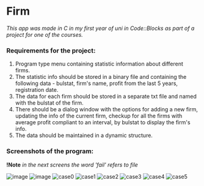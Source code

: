 # Firm

*This app was made in C in my first year of uni in Code::Blocks as part of a project for one of the courses.*

### Requirements for the project:
1. Program type menu containing statistic information about different firms.
2. The statistic info should be stored in a binary file and containing the following data - bulstat, firm's name, profit from the last 5 years, registration date.
3. The data for each firm should be stored in a separate txt file and named with the bulstat of the firm.
4. There should be a dialog window with the options for adding a new firm, updating the info of the current firm, checkup for all the firms with average profit compliant to an interval, by bulstat to display the firm's info.
5. The data should be maintained in a dynamic structure.

### Screenshots of the program: 
**!Note** *in the next screens the word 'fail' refers to file*

![image](https://user-images.githubusercontent.com/87697061/167210540-d0bdfd46-7d97-4436-b7fe-da4c192d80a4.png)
![image](https://user-images.githubusercontent.com/87697061/167210553-d2a8dd86-58e7-40ca-a690-9b367dd5a7ba.png)
![case0](https://user-images.githubusercontent.com/87697061/167210574-5edde949-aa5e-444b-b686-61ff275fc745.png)
![case1](https://user-images.githubusercontent.com/87697061/167210607-37a01865-d38c-4bad-9c28-a2bcd02a3d50.png)
![case2](https://user-images.githubusercontent.com/87697061/167210645-d4313aa5-5f76-4a28-b5e4-9846a591b157.png)
![case3](https://user-images.githubusercontent.com/87697061/167210658-0a82f217-49b1-4027-8c0d-edc41b5189f9.png)
![case4](https://user-images.githubusercontent.com/87697061/167210685-11bba3d3-c26d-4b94-b2fe-1cdba2098f29.png)
![case5](https://user-images.githubusercontent.com/87697061/167210693-b0691d4f-6b42-45ee-9b9b-6fb9a30b167a.png)
